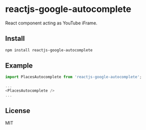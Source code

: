 # reactjs-google-autocomplete
React component acting as YouTube iFrame.

## Install

```bash
npm install reactjs-google-autocomplete
```

## Example

```javascript
import PlacesAutocomplete from 'reactjs-google-autocomplete';

...
<PlacesAutocomplete />
...

```

## License

MIT
